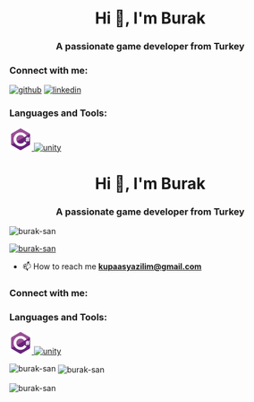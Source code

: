 <h1 align="center">Hi 👋, I'm Burak</h1>
<h3 align="center">A passionate game developer from Turkey</h3>

<h3 align="left">Connect with me:</h3> 

[<img src='https://user-images.githubusercontent.com/60696929/204914100-148e216f-69b7-487d-a502-f902f6239fe6.png' alt='github' height='40' color='#6e5494'>](https://github.com/Burak-san)  [<img src='https://user-images.githubusercontent.com/60696929/204914127-d5c92c3a-398e-4159-a06f-4e71a342706b.png' alt='linkedin' height='40'>](https://www.linkedin.com/in/burak-orhan-aohg2022//)
<p align="left"></p>

<h3 align="left">Languages and Tools:</h3>
<p align="left"> <a href="https://www.w3schools.com/cs/" target="_blank" rel="noreferrer"> <img src="https://raw.githubusercontent.com/devicons/devicon/master/icons/csharp/csharp-original.svg" alt="csharp" width="40" height="40"/> </a> <a href="https://unity.com/" target="_blank" rel="noreferrer"> <img src="https://www.vectorlogo.zone/logos/unity3d/unity3d-icon.svg" alt="unity" width="40" height="40"/> </a> </p>

<h1 align="center">Hi 👋, I'm Burak</h1>
<h3 align="center">A passionate game developer from Turkey</h3>

<p align="left"> <img src="https://komarev.com/ghpvc/?username=burak-san&label=Profile%20views&color=0e75b6&style=flat" alt="burak-san" /> </p>

<p align="left"> <a href="https://github.com/ryo-ma/github-profile-trophy"><img src="https://github-profile-trophy.vercel.app/?username=burak-san" alt="burak-san" /></a> </p>

- 📫 How to reach me **kupaasyazilim@gmail.com**

<h3 align="left">Connect with me:</h3>
<p align="left">
</p>

<h3 align="left">Languages and Tools:</h3>
<p align="left"> <a href="https://www.w3schools.com/cs/" target="_blank" rel="noreferrer"> <img src="https://raw.githubusercontent.com/devicons/devicon/master/icons/csharp/csharp-original.svg" alt="csharp" width="40" height="40"/> </a> <a href="https://unity.com/" target="_blank" rel="noreferrer"> <img src="https://www.vectorlogo.zone/logos/unity3d/unity3d-icon.svg" alt="unity" width="40" height="40"/> </a> </p>

<p><img align="left" src="https://github-readme-stats.vercel.app/api/top-langs?username=burak-san&show_icons=true&locale=en&layout=compact" alt="burak-san" /></p>

<p>&nbsp;<img align="center" src="https://github-readme-stats.vercel.app/api?username=burak-san&show_icons=true&locale=en" alt="burak-san" /></p>

<p><img align="center" src="https://github-readme-streak-stats.herokuapp.com/?user=burak-san&" alt="burak-san" /></p>
